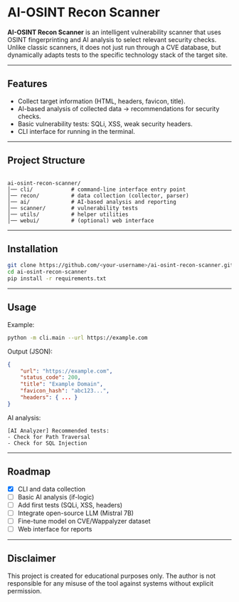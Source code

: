 
#  AI-OSINT Recon Scanner

**AI-OSINT Recon Scanner** is an intelligent vulnerability scanner that uses OSINT fingerprinting and AI analysis to select relevant security checks.  
Unlike classic scanners, it does not just run through a CVE database, but dynamically adapts tests to the specific technology stack of the target site.

---

##  Features
- Collect target information (HTML, headers, favicon, title).
- AI-based analysis of collected data → recommendations for security checks.
- Basic vulnerability tests: SQLi, XSS, weak security headers.
- CLI interface for running in the terminal.

---

##  Project Structure
```

ai-osint-recon-scanner/
│── cli/            # command-line interface entry point
│── recon/          # data collection (collector, parser)
│── ai/             # AI-based analysis and reporting
│── scanner/        # vulnerability tests
│── utils/          # helper utilities
│── webui/          # (optional) web interface

````

---

##  Installation
```bash
git clone https://github.com/<your-username>/ai-osint-recon-scanner.git
cd ai-osint-recon-scanner
pip install -r requirements.txt
````

---

##  Usage

Example:

```bash
python -m cli.main --url https://example.com
```

Output (JSON):

```json
{
    "url": "https://example.com",
    "status_code": 200,
    "title": "Example Domain",
    "favicon_hash": "abc123...",
    "headers": { ... }
}
```

AI analysis:

```
[AI Analyzer] Recommended tests:
- Check for Path Traversal
- Check for SQL Injection
```

---

##  Roadmap

* [x] CLI and data collection
* [ ] Basic AI analysis (if-logic)
* [ ] Add first tests (SQLi, XSS, headers)
* [ ] Integrate open-source LLM (Mistral 7B)
* [ ] Fine-tune model on CVE/Wappalyzer dataset
* [ ] Web interface for reports

---

##  Disclaimer

This project is created for educational purposes only.
The author is not responsible for any misuse of the tool against systems without explicit permission.

